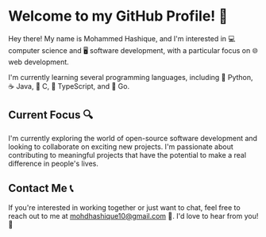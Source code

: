 # Welcome to my GitHub Profile! 👋

Hey there! My name is Mohammed Hashique, and I'm interested in 💻 computer science and 🖥️ software development, with a particular focus on 🌐 web development.

I'm currently learning several programming languages, including 🐍 Python, ☕ Java, 🐧 C, 🦄 TypeScript, and 🐹 Go.

## Current Focus 🔍

I'm currently exploring the world of open-source software development and looking to collaborate on exciting new projects. I'm passionate about contributing to meaningful projects that have the potential to make a real difference in people's lives.

## Contact Me 📞

If you're interested in working together or just want to chat, feel free to reach out to me at [mohdhashique10@gmail.com](mailto:mohdhashique10@gmail.com) 📧. I'd love to hear from you! 🤝
